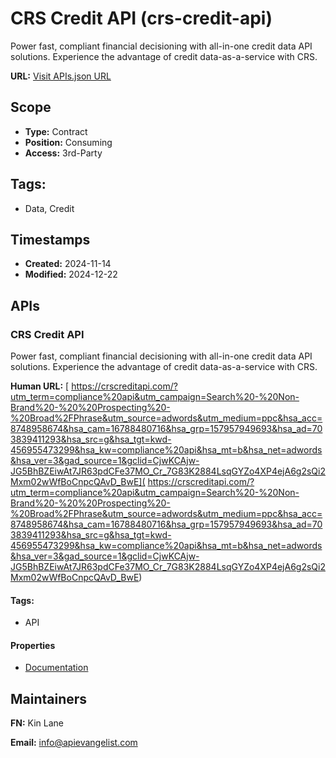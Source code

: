 # CRS Credit API (crs-credit-api)
Power fast, compliant financial decisioning with all-in-one credit data API solutions. Experience the advantage of credit data-as-a-service with CRS. 

**URL:** [Visit APIs.json URL](https://raw.githubusercontent.com/api-search/crs-credit-api/refs/heads/main/apis.yml)

## Scope

- **Type:** Contract 
- **Position:** Consuming 
- **Access:** 3rd-Party 

## Tags:

 - Data, Credit

## Timestamps

- **Created:** 2024-11-14 
- **Modified:** 2024-12-22 

## APIs

### CRS Credit API
Power fast, compliant financial decisioning with all-in-one credit data API solutions. Experience the advantage of credit data-as-a-service with CRS. 

**Human URL:** [ https://crscreditapi.com/?utm_term=compliance%20api&utm_campaign=Search%20-%20Non-Brand%20-%20%20Prospecting%20-%20Broad%2FPhrase&utm_source=adwords&utm_medium=ppc&hsa_acc=8748958674&hsa_cam=16788480716&hsa_grp=157957949693&hsa_ad=703839411293&hsa_src=g&hsa_tgt=kwd-456955473299&hsa_kw=compliance%20api&hsa_mt=b&hsa_net=adwords&hsa_ver=3&gad_source=1&gclid=CjwKCAjw-JG5BhBZEiwAt7JR63pdCFe37MO_Cr_7G83K2884LsqGYZo4XP4ejA6g2sQi2Mxm02wWfBoCnpcQAvD_BwE]( https://crscreditapi.com/?utm_term=compliance%20api&utm_campaign=Search%20-%20Non-Brand%20-%20%20Prospecting%20-%20Broad%2FPhrase&utm_source=adwords&utm_medium=ppc&hsa_acc=8748958674&hsa_cam=16788480716&hsa_grp=157957949693&hsa_ad=703839411293&hsa_src=g&hsa_tgt=kwd-456955473299&hsa_kw=compliance%20api&hsa_mt=b&hsa_net=adwords&hsa_ver=3&gad_source=1&gclid=CjwKCAjw-JG5BhBZEiwAt7JR63pdCFe37MO_Cr_7G83K2884LsqGYZo4XP4ejA6g2sQi2Mxm02wWfBoCnpcQAvD_BwE)


#### Tags:

 - API

#### Properties

- [Documentation]( https://crscreditapi.com/?utm_term=compliance%20api&utm_campaign=Search%20-%20Non-Brand%20-%20%20Prospecting%20-%20Broad%2FPhrase&utm_source=adwords&utm_medium=ppc&hsa_acc=8748958674&hsa_cam=16788480716&hsa_grp=157957949693&hsa_ad=703839411293&hsa_src=g&hsa_tgt=kwd-456955473299&hsa_kw=compliance%20api&hsa_mt=b&hsa_net=adwords&hsa_ver=3&gad_source=1&gclid=CjwKCAjw-JG5BhBZEiwAt7JR63pdCFe37MO_Cr_7G83K2884LsqGYZo4XP4ejA6g2sQi2Mxm02wWfBoCnpcQAvD_BwE)

## Maintainers

**FN:** Kin Lane

**Email:** info@apievangelist.com

